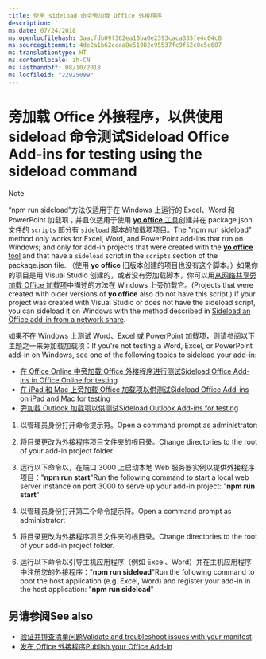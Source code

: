 ```yaml
---
title: 使用 sideload 命令旁加载 Office 外接程序
description: ''
ms.date: 07/24/2018
ms.openlocfilehash: 3aacfdb09f362ea10ba0e2393caca335fe4c04c6
ms.sourcegitcommit: 4de2a1b62ccaa8e51982e95537fc9f52c0c5e687
ms.translationtype: HT
ms.contentlocale: zh-CN
ms.lasthandoff: 08/10/2018
ms.locfileid: "22925099"
---
```

# <a name="sideload-office-add-ins-for-testing-using-the-sideload-command"></a><span data-ttu-id="450c3-102">旁加载 Office 外接程序，以供使用 **sideload 命令**测试</span><span class="sxs-lookup"><span data-stu-id="450c3-102">Sideload Office Add-ins for testing using the **sideload command**</span></span>
 >[!NOTE]
><span data-ttu-id="450c3-103">“npm run sideload”方法仅适用于在 Windows 上运行的 Excel、Word 和 PowerPoint 加载项；并且仅适用于使用 [**yo office** 工具](https://github.com/OfficeDev/generator-office)创建并在 package.json 文件的 `scripts` 部分有 `sideload` 脚本的加载项项目。</span><span class="sxs-lookup"><span data-stu-id="450c3-103">The "npm run sideload" method only works for Excel, Word, and PowerPoint add-ins that run on Windows; and only for add-in projects that were created with the [**yo office** tool](https://github.com/OfficeDev/generator-office) and that have a `sideload` script in the `scripts` section of the package.json file.</span></span> <span data-ttu-id="450c3-104">（使用 **yo office** 旧版本创建的项目也没有这个脚本。）如果你的项目是用 Visual Studio 创建的，或者没有旁加载脚本，你可以用[从网络共享旁加载 Office 加载项](create-a-network-shared-folder-catalog-for-task-pane-and-content-add-ins.md)中描述的方法在 Windows 上旁加载它。</span><span class="sxs-lookup"><span data-stu-id="450c3-104">(Projects that were created with older versions of **yo office** also do not have this script.) If your project was created with Visual Studio or does not have the sideload script, you can sideload it on Windows with the method described in [Sideload an Office add-in from a network share](create-a-network-shared-folder-catalog-for-task-pane-and-content-add-ins.md).</span></span>
>
> <span data-ttu-id="450c3-105">如果不在 Windows 上测试 Word、Excel 或 PowerPoint 加载项，则请参阅以下主题之一来旁加载加载项：</span><span class="sxs-lookup"><span data-stu-id="450c3-105">If you're not testing a Word, Excel, or PowerPoint add-in on Windows, see one of the following topics to sideload your add-in:</span></span>
> 
> - [<span data-ttu-id="450c3-106">在 Office Online 中旁加载 Office 外接程序进行测试</span><span class="sxs-lookup"><span data-stu-id="450c3-106">Sideload Office Add-ins in Office Online for testing</span></span>](sideload-office-add-ins-for-testing.md)
> - [<span data-ttu-id="450c3-107">在 iPad 和 Mac 上旁加载 Office 加载项以供测试</span><span class="sxs-lookup"><span data-stu-id="450c3-107">Sideload Office Add-ins on iPad and Mac for testing</span></span>](sideload-an-office-add-in-on-ipad-and-mac.md)
> - [<span data-ttu-id="450c3-108">旁加载 Outlook 加载项以供测试</span><span class="sxs-lookup"><span data-stu-id="450c3-108">Sideload Outlook Add-ins for testing</span></span>](https://docs.microsoft.com/outlook/add-ins/sideload-outlook-add-ins-for-testing)

1. <span data-ttu-id="450c3-109">以管理员身份打开命令提示符。</span><span class="sxs-lookup"><span data-stu-id="450c3-109">Open a command prompt as administrator:</span></span>

2. <span data-ttu-id="450c3-110">将目录更改为外接程序项目文件夹的根目录。</span><span class="sxs-lookup"><span data-stu-id="450c3-110">Change directories to the root of your add-in project folder.</span></span>

3. <span data-ttu-id="450c3-111">运行以下命令以，在端口 3000 上启动本地 Web 服务器实例以提供外接程序项目："**npm run start**"</span><span class="sxs-lookup"><span data-stu-id="450c3-111">Run the following command to start a local web server instance on port 3000 to serve up your add-in project: "**npm run start**"</span></span>

4. <span data-ttu-id="450c3-112">以管理员身份打开第二个命令提示符。</span><span class="sxs-lookup"><span data-stu-id="450c3-112">Open a command prompt as administrator:</span></span>

5. <span data-ttu-id="450c3-113">将目录更改为外接程序项目文件夹的根目录。</span><span class="sxs-lookup"><span data-stu-id="450c3-113">Change directories to the root of your add-in project folder.</span></span>

6. <span data-ttu-id="450c3-114">运行以下命令以引导主机应用程序（例如 Excel、Word）并在主机应用程序中注册您的外接程序："**npm run sideload**"</span><span class="sxs-lookup"><span data-stu-id="450c3-114">Run the following command to boot the host application (e.g. Excel, Word) and register your add-in in the host application: "**npm run sideload**"</span></span>

## <a name="see-also"></a><span data-ttu-id="450c3-115">另请参阅</span><span class="sxs-lookup"><span data-stu-id="450c3-115">See also</span></span>

- [<span data-ttu-id="450c3-116">验证并排查清单问题</span><span class="sxs-lookup"><span data-stu-id="450c3-116">Validate and troubleshoot issues with your manifest</span></span>](troubleshoot-manifest.md)
- [<span data-ttu-id="450c3-117">发布 Office 外接程序</span><span class="sxs-lookup"><span data-stu-id="450c3-117">Publish your Office Add-in</span></span>](../publish/publish.md)